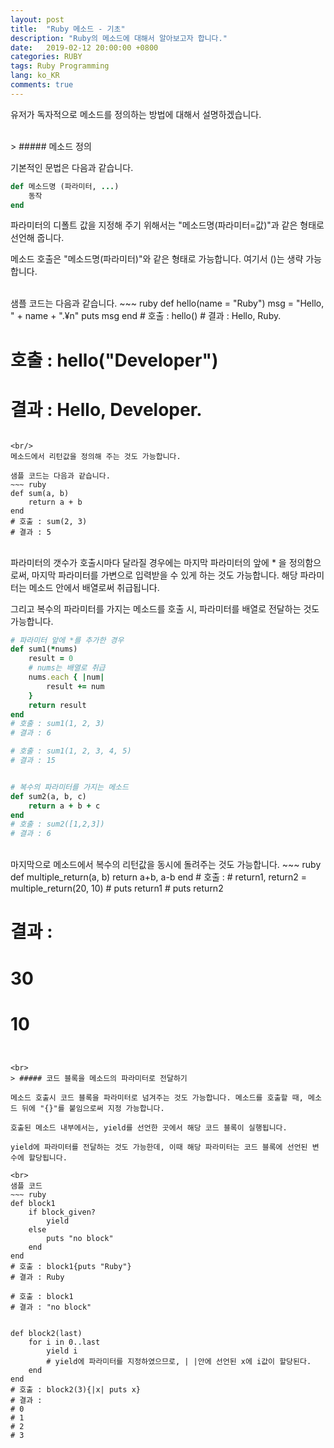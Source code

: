 ```yaml
---
layout: post
title:  "Ruby 메소드 - 기초"
description: "Ruby의 메소드에 대해서 알아보고자 합니다."
date:   2019-02-12 20:00:00 +0800
categories: RUBY
tags: Ruby Programming
lang: ko_KR
comments: true
---
```


유저가 독자적으로 메소드를 정의하는 방법에 대해서 설명하겠습니다. 


<br>
> ##### 메소드 정의

기본적인 문법은 다음과 같습니다. 
~~~ ruby
def 메소드명 (파라미터, ...)
    동작
end
~~~
파라미터의 디폴트 값을 지정해 주기 위해서는 "메소드명(파라미터=값)"과 같은 형태로 선언해 줍니다. 

메소드 호출은 "메소드명(파라미터)"와 같은 형태로 가능합니다. 여기서 ()는 생략 가능합니다. 

<br/>
샘플 코드는 다음과 같습니다. 
~~~ ruby
def hello(name = "Ruby")
    msg = "Hello, " + name + ".¥n"
    puts msg
end
# 호출 : hello()
# 결과 : Hello, Ruby.

# 호출 : hello("Developer")
# 결과 : Hello, Developer.
~~~

<br/>
메소드에서 리턴값을 정의해 주는 것도 가능합니다. 

샘플 코드는 다음과 같습니다. 
~~~ ruby
def sum(a, b)
    return a + b
end
# 호출 : sum(2, 3)
# 결과 : 5
~~~

<br/>
파라미터의 갯수가 호출시마다 달라질 경우에는 마지막 파라미터의 앞에 * 을 정의함으로써, 마지막 파라미터를 가변으로 입력받을 수 있게 하는 것도 가능합니다. 해당 파라미터는 메소드 안에서 배열로써 취급됩니다.

그리고 복수의 파라미터를 가지는 메소드를 호출 시, 파라미터를 배열로 전달하는 것도 가능합니다. 
~~~ ruby
# 파라미터 앞에 *를 추가한 경우
def sum1(*nums)
    result = 0
    # nums는 배열로 취급
    nums.each { |num|
        result += num
    }
    return result
end
# 호출 : sum1(1, 2, 3)
# 결과 : 6

# 호출 : sum1(1, 2, 3, 4, 5)
# 결과 : 15


# 복수의 파라미터를 가지는 메소드
def sum2(a, b, c)
    return a + b + c
end
# 호출 : sum2([1,2,3])
# 결과 : 6
~~~

<br>
마지막으로 메소드에서 복수의 리턴값을 동시에 돌려주는 것도 가능합니다.
~~~ ruby
def multiple_return(a, b)
    return a+b, a-b
end
# 호출 : 
# return1, return2 = multiple_return(20, 10)
# puts return1
# puts return2

# 결과 : 
# 30
# 10
~~~


<br>
> ##### 코드 블록을 메소드의 파라미터로 전달하기

메소드 호출시 코드 블록을 파라미터로 넘겨주는 것도 가능합니다. 메소드를 호출할 때, 메소드 뒤에 "{}"를 붙임으로써 지정 가능합니다. 

호출된 메소드 내부에서는, yield를 선언한 곳에서 해당 코드 블록이 실행됩니다. 

yield에 파라미터를 전달하는 것도 가능한데, 이때 해당 파라미터는 코드 블록에 선언된 변수에 할당됩니다. 

<br>
샘플 코드
~~~ ruby
def block1
    if block_given?
        yield
    else
        puts "no block"
    end
end
# 호출 : block1{puts "Ruby"}
# 결과 : Ruby

# 호출 : block1
# 결과 : "no block"


def block2(last)
    for i in 0..last
        yield i
        # yield에 파라미터를 지정하였으므로, | |안에 선언된 x에 i값이 할당된다.
    end
end
# 호출 : block2(3){|x| puts x}
# 결과 : 
# 0
# 1
# 2
# 3
~~~


<br><br><br>
